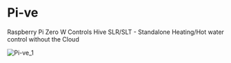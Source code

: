 # Pi-ve
Raspberry Pi Zero W Controls Hive SLR/SLT - Standalone Heating/Hot water control  without the Cloud

![Pi-ve_1](https://user-images.githubusercontent.com/24318993/116269807-6c4e9180-a776-11eb-95e4-f6336ae7906d.png)



